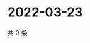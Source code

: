 # 2022-03-23

共 0 条

<!-- BEGIN WEIBO -->
<!-- 最后更新时间 Wed Mar 23 2022 18:16:38 GMT+0800 (China Standard Time) -->

<!-- END WEIBO -->
